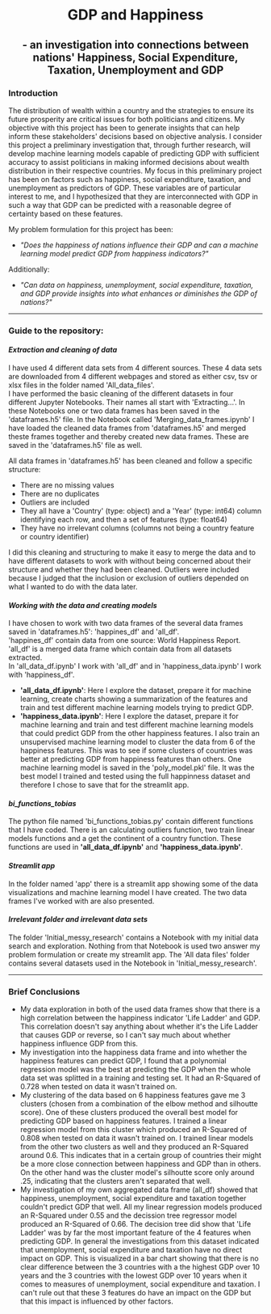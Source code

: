 # <div align='center'> GDP and Happiness </div>
## <div align='center'> - an investigation into connections between nations' Happiness, Social Expenditure, Taxation, Unemployment and GDP </div>

### Introduction

The distribution of wealth within a country and the strategies to ensure its future prosperity are critical issues for both politicians and citizens. My objective with this project has been to generate insights that can help inform these stakeholders' decisions based on objective analysis. I consider this project a preliminary investigation that, through further research, will develop machine learning models capable of predicting GDP with sufficient accuracy to assist politicians in making informed decisions about wealth distribution in their respective countries. My focus in this preliminary project has been on factors such as happiness, social expenditure, taxation, and unemployment as predictors of GDP. These variables are of particular interest to me, and I hypothesized that they are interconnected with GDP in such a way that GDP can be predicted with a reasonable degree of certainty based on these features.   

 My problem formulation for this project has been:

- *"Does the happiness of nations influence their GDP and can a machine learning model predict GDP from happiness indicators?"*  
  
Additionally:  
  
- *"Can data on happiness, unemployment, social expenditure, taxation, and GDP provide insights into what enhances or diminishes the GDP of nations?"*

  
---
  
### Guide to the repository:  

#### _Extraction and cleaning of data_
I have used 4 different data sets from 4 different sources. These 4 data sets are downloaded from 4 different webpages and stored as either csv, tsv or xlsx files in the folder named 'All_data_files'.   
I have performed the basic cleaning of the different datasets in four different Jupyter Notebooks. Their names all start with 'Extracting...'. In these Notebooks one or two data frames has been saved in the 'dataframes.h5' file. In the Notebook called 'Merging_data_frames.ipynb' I have loaded the cleaned data frames from 'dataframes.h5' and merged theste frames together and thereby created new data frames. These are saved in the 'dataframes.h5' file as well.  

All data frames in 'dataframes.h5' has been cleaned and follow a specific structure: 
- There are no missing values
- There are no duplicates
- Outliers are included
- They all have a 'Country' (type: object) and a 'Year' (type: int64) column identifying each row, and then a set of features (type: float64)
- They have no irrelevant columns (columns not being a country feature or country identifier)
  
I did this cleaning and structuring to make it easy to merge the data and to have different datasets to work with without being concerned about their structure and whether they had been cleaned.
Outliers were included because I judged that the inclusion or exclusion of outliers depended on what I wanted to do with the data later.  
  
  
#### _Working with the data and creating models_
I have chosen to work with two data frames of the several data frames saved in 'dataframes.h5': 'happines_df' and 'all_df'.  
'happines_df' contain data from one source: World Happiness Report. 'all_df' is a merged data frame which contain data from all datasets extracted.    
In 'all_data_df.ipynb' I work with 'all_df' and in 'happiness_data.ipynb' I work with 'happiness_df'. 
- **'all_data_df.ipynb'**: Here I explore the dataset, prepare it for machine learning, create charts showing a summarization of the features and train and test different machine learning models trying to predict GDP. 
- **'happiness_data.ipynb'**: Here I explore the dataset, prepare it for machine learning and train and test different machine learning models that could predict GDP from the other happiness features. I also train an unsupervised machine learning model to cluster the data from 6 of the happiness features. This was to see if some clusters of countries was better at predicting GDP from happiness features than others. One machine learning model is saved in the 'poly_model.pkl' file. It was the best model I trained and tested using the full happinness dataset and therefore I chose to save that for the streamlit app.

#### _bi_functions_tobias_
The python file named 'bi_functions_tobias.py' contain different functions that I have coded. There is an calculating outliers function, two train linear models functions and a get the continent of a country function. These functions are used in **'all_data_df.ipynb'** and **'happiness_data.ipynb'**.
  
#### _Streamlit app_
In the folder named 'app' there is a streamlit app showing some of the data visualizations and machine learning model I have created. The two data frames I've worked with are also presented.  
  
#### _Irrelevant folder and irrelevant data sets_
The folder 'Initial_messy_research' contains a Notebook with my initial data search and exploration. Nothing from that Notebook is used two answer my problem formulation or create my streamlit app. The 'All data files' folder contains several datasets used in the Notebook in 'Initial_messy_research'.

---

### Brief Conclusions

- My data exploration in both of the used data frames show that there is a high correlation between the happiness indicator 'Life Ladder' and GDP. This correlation doesn't say anything about whether it's the Life Ladder that causes GDP or reverse, so I can't say much about whether happiness influence GDP from this. 
- My investigation into the happiness data frame and into whether the happiness features can predict GDP, I found that a polynomial regression model was the best at predicting the GDP when the whole data set was splitted in a training and testing set. It had an R-Squared of 0.728 when tested on data it wasn't trained on.  
- My clustering of the data based on 6 happiness features gave me 3 clusters (chosen from a combination of the elbow method and silhoutte score). One of these clusters produced the overall best model for predicting GDP based on happiness features. I trained a linear regression model from this cluster which produced an R-Squared of 0.808 when tested on data it wasn't trained on. I trained linear models from the other two clusters as well and they produced an R-Squared around 0.6. This indicates that in a certain group of countries their might be a more close connection between happiness and GDP than in others. On the other hand was the cluster model's silhoutte score only around .25, indicating that the clusters aren't separated that well.
- My investigation of my own aggregated data frame (all_df) showed that happiness, unemployment, social expenditure and taxation together couldn't predict GDP that well. All my linear regression models produced an R-Squared under 0.55 and the decission tree regressor model produced an R-Squared of 0.66. The decision tree did show that 'Life Ladder' was by far the most important feature of the 4 features when predicting GDP. In general the investigations from this dataset indicated that unemployment, social expenditure and taxation have no direct impact on GDP. This is visualized in a bar chart showing that there is no clear difference between the 3 countries with a the highest GDP over 10 years and the 3 countries with the lowest GDP over 10 years when it comes to measures of unemployment, social expenditure and taxation. I can't rule out that these 3 features do have an impact on the GDP but that this impact is influenced by other factors. 

 



